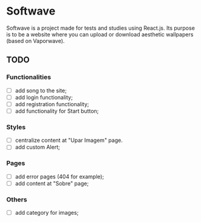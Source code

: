 # Softwave

Softwave is a project made for tests and studies using React.js. Its purpose is to be a website where you can upload or download aesthetic wallpapers (based on Vaporwave). 

## TODO

### Functionalities
- [ ] add song to the site;
- [ ] add login functionality;
- [ ] add registration functionality;
- [ ] add functionality for Start button;

### Styles
- [ ] centralize content at "Upar Imagem" page.
- [ ] add custom Alert;

### Pages
- [ ] add error pages (404 for example);
- [ ] add content at "Sobre" page;

### Others
- [ ] add category for images;